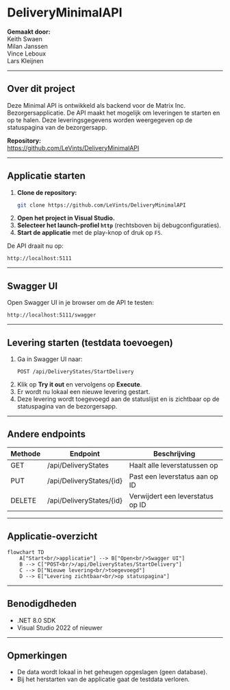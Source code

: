 # DeliveryMinimalAPI

**Gemaakt door:**  
Keith Swaen  
Milan Janssen  
Vince Leboux  
Lars Kleijnen

---

## Over dit project
Deze Minimal API is ontwikkeld als backend voor de Matrix Inc. Bezorgersapplicatie. De API maakt het mogelijk om leveringen te starten en op te halen. Deze leveringsgegevens worden weergegeven op de statuspagina van de bezorgersapp.

**Repository:**  
https://github.com/LeVints/DeliveryMinimalAPI

---

## Applicatie starten

1. **Clone de repository:**
   ```sh
   git clone https://github.com/LeVints/DeliveryMinimalAPI
   ```
2. **Open het project in Visual Studio.**
3. **Selecteer het launch-profiel `http`** (rechtsboven bij debugconfiguraties).
4. **Start de applicatie** met de play-knop of druk op `F5`.

De API draait nu op:
```
http://localhost:5111
```

---

## Swagger UI

Open Swagger UI in je browser om de API te testen:
```
http://localhost:5111/swagger
```

---

## Levering starten (testdata toevoegen)

1. Ga in Swagger UI naar:
   ```
   POST /api/DeliveryStates/StartDelivery
   ```
2. Klik op **Try it out** en vervolgens op **Execute**.
3. Er wordt nu lokaal een nieuwe levering gestart.
4. Deze levering wordt toegevoegd aan de statuslijst en is zichtbaar op de statuspagina van de bezorgersapp.

---

## Andere endpoints

| Methode | Endpoint                        | Beschrijving                           |
| ------- | ------------------------------- | -------------------------------------- |
| GET     | /api/DeliveryStates             | Haalt alle leverstatussen op           |
| PUT     | /api/DeliveryStates/{id}        | Past een leverstatus aan op ID         |
| DELETE  | /api/DeliveryStates/{id}        | Verwijdert een leverstatus op ID       |

---

## Applicatie-overzicht

```mermaid
flowchart TD
    A["Start<br/>applicatie"] --> B["Open<br/>Swagger UI"]
    B --> C["POST<br/>/api/DeliveryStates/StartDelivery"]
    C --> D["Nieuwe levering<br/>toegevoegd"]
    D --> E["Levering zichtbaar<br/>op statuspagina"]
```

---

## Benodigdheden
- .NET 8.0 SDK
- Visual Studio 2022 of nieuwer

---

## Opmerkingen
- De data wordt lokaal in het geheugen opgeslagen (geen database).
- Bij het herstarten van de applicatie gaat de testdata verloren. 

